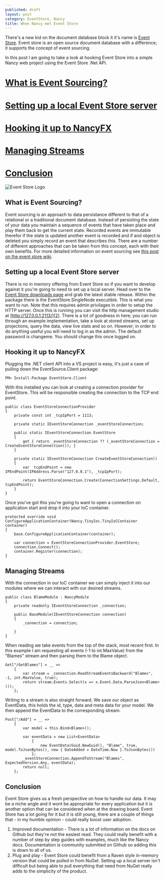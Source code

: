 ```yaml
---
published: draft
layout: post
category: EventStore, Nancy
title: When Nancy met Event Store
---
```


There's a new kid on the document database block it it's name is [Event Store][0]. Event store is an open source document database with a difference; it supports the concept of event sourcing.

In this post I am going to take a look at hooking Event Store into a simple Nancy web project using the Event Store .Net API.

#  [What is Event Sourcing?](#event-sourcing)
#  [Setting up a local Event Store server](#server-setup)
#  [Hooking it up to NancyFX](#nancy) 
#  [Managing Streams](#streams)
#  [Conclusion](#conclusion)

![Event Store Logo][3]

<!--excerpt-->

<h2 id="event-sourcing">What is Event Sourcing?</h2>

Event sourcing is an approach to data persistance different to that of a relational or a traditional document database. Instead of persisting the state of your data you maintain a sequence of events that have taken place and play them back to get the current state. Recorded events are immutable therefor if the state is updated another event is recorded and if and object is deleted you simply record an event that describes this. There are a number of different approaches that can be taken from this concept, each with their own benefits. For more detailed information on event sourcing see [this post on the event store wiki][4].

<h2 id="server-setup">Setting up a local Event Store server</h2>

There is no in memory offering from Event Store so if you want to develop against it you're going to need to set up a local server. Head over to the [Event Store downloads page][0] and grab the latest stable release. Within the package there is the EventStore.SingleNode executible. This is what you want to run. Note that this requires admin privilages in order to setup the HTTP server. Once this is running you can visit the http management studio at [http://127.0.0.1:2113/][2]. There is a lot of goodness in here; you can run through an example implementation, take a look at stored streams, set up projections, query the data, view live stats and so on. However; in order to do anything useful you will need to log in as the admin. The default password is changeme. You should change this once logged on.

<h2 id="nancy">Hooking it up to NancyFX</h2>

Plugging the .NET client API into a VS project is easy, it's just a case of pulling down the EventSource.Client package:

	PM> Install-Package EventStore.Client

With this installed you can look at creating a connection provider for EventStore. This will be responsible creating the connection to the TCP end point.

    public class EventStoreConnectionProvider
    {
        private const int _tcpIpPort = 1113;

        private static IEventStoreConnection _eventStoreConnection;

        public static IEventStoreConnection EventStore
        {
            get { return _eventStoreConnection ?? (_eventStoreConnection = CreateEventStoreConnection()); }
        }

        private static IEventStoreConnection CreateEventStoreConnection()
        {
            var  tcpEndPoint = new IPEndPoint(IPAddress.Parse("127.0.0.1"), _tcpIpPort);
            
            return EventStoreConnection.Create(ConnectionSettings.Default, tcpEndPoint);
        }
    }

Once you've got this you're going to want to open a connection on application start and drop it into your IoC container.

	protected override void ConfigureApplicationContainer(Nancy.TinyIoc.TinyIoCContainer container)
	{
		base.ConfigureApplicationContainer(container);
		
		var connection = EventStoreConnectionProvider.EventStore;
		connection.Connect();
		container.Register(connection);
	}

<h2 id="streams">Managing Streams</h2>

With the connection in our IoC container we can simply inject it into our modules where we can interact with our desired streams.

	public class BlameModule : NancyModule
	{
		private readonly IEventStoreConnection _connection;

		public BaseModule(IEventStoreConnection connection)
		{
			_connection = connection;

		}
	}

When reading we take events from the top of the stack, most recent first. In this example I am requesting all events (-1 to int.MaxValue) from the "Blames" stream and then parsing them to the Blame object.

    Get["/GetBlames"] = __ =>
        {
            var stream = _connection.ReadStreamEventsBackward("Blames", -1, int.MaxValue, true);
            return stream.Events.Select(x => x.Event.Data.ParseJson<Blame>());
        };

Writing to a stream is also straight forward. We save our object as EventData, this holds the id, type, data and meta data for your model. We then append the EventData to the corresponding stream.

    Post["/Add"] = __ =>
        {
            var model = this.Bind<Blame>();

            var eventData = new List<EventData>
                {
                    new EventData(Guid.NewGuid(), "Blame", true, model.ToJsonBytes(), new { DateAdded = DateTime.Now }.ToJsonBytes())
                };
            _eventStoreConnection.AppendToStream("Blames", ExpectedVersion.Any, eventData);
            return null;
        };

<h2 id="conclusion">Conclusion</h2>

Event Store gives us a fresh perspective on how to handle our data. It may be a niche angle and it wont be appropriate for every application but it is another option that can be considered when at the drawing board. Event Store has a lot going for it but it is still young, there are a couple of things that - in my humble opinion - could really boost user adoption.

1.  Improved documentation - There is a lot of information on the docs on Github but they're not the easiest read. They could really benefit with a number of step by step guides with examples, much like the Nancy docs. Documentation is community submitted on Github so adding this is down to all of us.
2.  Plug and play - Event Store could benefit from a Raven style in-memory version that could be pulled in from NuGet. Setting up a local server isn't difficult but being able to pull everything that need from NuGet really adds to the simplicity of the product.

   [0]: http://geteventstore.com "Get Event Store"
   [1]: http://download.geteventstore.com/ "Event Store downloads"
   [2]: http://127.0.0.1:2113/
   [3]: /../images/event-store.png "event store logo"
   [4]: https://github.com/eventstore/eventstore/wiki/Event-Sourcing-Basics "Event Sourcing Basics"